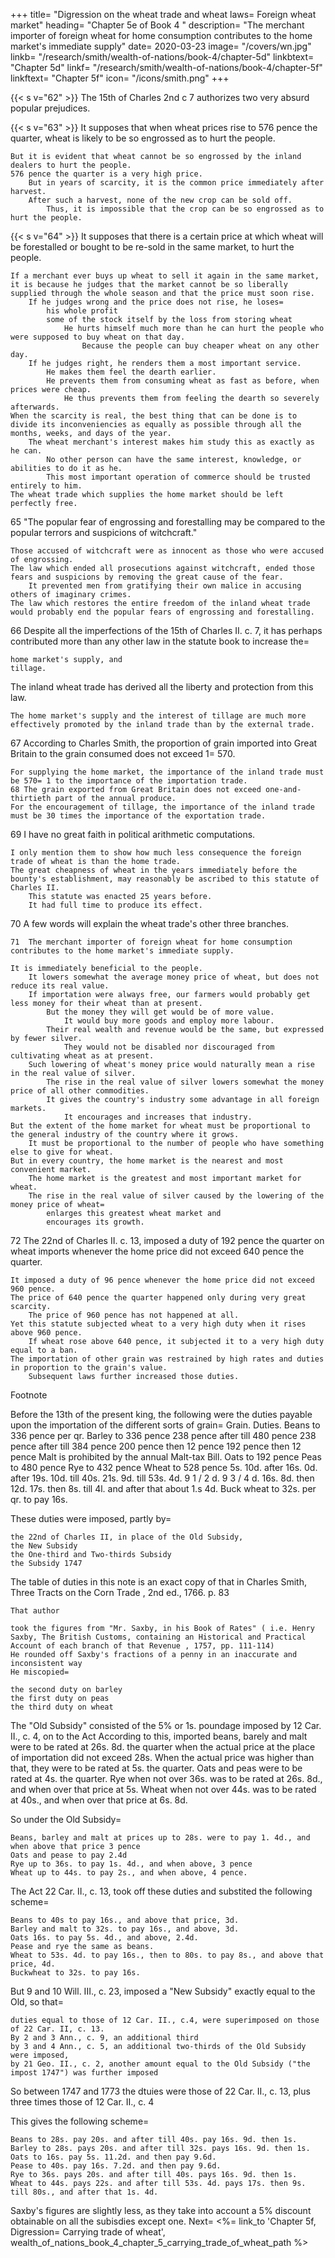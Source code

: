 +++
title=  "Digression on the wheat trade and wheat laws=  Foreign wheat market"
heading=  "Chapter 5e of Book 4 "
description=  "The merchant importer of foreign wheat for home consumption contributes to the home market's immediate supply"
date=  2020-03-23
image=  "/covers/wn.jpg"
linkb=  "/research/smith/wealth-of-nations/book-4/chapter-5d"
linkbtext=  "Chapter 5d"
linkf=  "/research/smith/wealth-of-nations/book-4/chapter-5f"
linkftext=  "Chapter 5f"
icon=  "/icons/smith.png"
+++

{{< s v="62" >}} The 15th of Charles 2nd c 7 authorizes two very absurd popular prejudices.

{{< s v="63" >}} It supposes that when wheat prices rise to 576 pence the quarter, wheat is likely to be so engrossed as to hurt the people.

    But it is evident that wheat cannot be so engrossed by the inland dealers to hurt the people.
    576 pence the quarter is a very high price.
        But in years of scarcity, it is the common price immediately after harvest.
        After such a harvest, none of the new crop can be sold off.
            Thus, it is impossible that the crop can be so engrossed as to hurt the people.


{{< s v="64" >}} It supposes that there is a certain price at which wheat will be forestalled or bought to be re-sold in the same market, to hurt the people.

    If a merchant ever buys up wheat to sell it again in the same market, it is because he judges that the market cannot be so liberally supplied through the whole season and that the price must soon rise.
        If he judges wrong and the price does not rise, he loses= 
            his whole profit
            some of the stock itself by the loss from storing wheat
                He hurts himself much more than he can hurt the people who were supposed to buy wheat on that day.
                    Because the people can buy cheaper wheat on any other day.
        If he judges right, he renders them a most important service.
            He makes them feel the dearth earlier.
            He prevents them from consuming wheat as fast as before, when prices were cheap.
                He thus prevents them from feeling the dearth so severely afterwards.
    When the scarcity is real, the best thing that can be done is to divide its inconveniencies as equally as possible through all the months, weeks, and days of the year.
        The wheat merchant's interest makes him study this as exactly as he can.
            No other person can have the same interest, knowledge, or abilities to do it as he.
            This most important operation of commerce should be trusted entirely to him.
    The wheat trade which supplies the home market should be left perfectly free.

 

65
"The popular fear of engrossing and forestalling may be compared to the popular terrors and suspicions of witchcraft."

    Those accused of witchcraft were as innocent as those who were accused of engrossing.
    The law which ended all prosecutions against witchcraft, ended those fears and suspicions by removing the great cause of the fear.
        It prevented men from gratifying their own malice in accusing others of imaginary crimes.
    The law which restores the entire freedom of the inland wheat trade would probably end the popular fears of engrossing and forestalling.

 

66  Despite all the imperfections of the 15th of Charles II. c. 7, it has perhaps contributed more than any other law in the statute book to increase the= 

    home market's supply, and
    tillage.

The inland wheat trade has derived all the liberty and protection from this law.

    The home market's supply and the interest of tillage are much more effectively promoted by the inland trade than by the external trade.

 

67 According to Charles Smith, the proportion of grain imported into Great Britain to the grain consumed does not exceed 1= 570.

    For supplying the home market, the importance of the inland trade must be 570= 1 to the importance of the importation trade.
    68 The grain exported from Great Britain does not exceed one-and-thirtieth part of the annual produce.
    For the encouragement of tillage, the importance of the inland trade must be 30 times the importance of the exportation trade.

 

69
I have no great faith in political arithmetic computations.

    I only mention them to show how much less consequence the foreign trade of wheat is than the home trade.
    The great cheapness of wheat in the years immediately before the bounty's establishment, may reasonably be ascribed to this statute of Charles II.
        This statute was enacted 25 years before.
        It had full time to produce its effect.

 

70 A few words will explain the wheat trade's other three branches.

    71  The merchant importer of foreign wheat for home consumption contributes to the home market's immediate supply.

    It is immediately beneficial to the people.
        It lowers somewhat the average money price of wheat, but does not reduce its real value.
        If importation were always free, our farmers would probably get less money for their wheat than at present.
            But the money they will get would be of more value.
                It would buy more goods and employ more labour.
            Their real wealth and revenue would be the same, but expressed by fewer silver.
                They would not be disabled nor discouraged from cultivating wheat as at present.
        Such lowering of wheat's money price would naturally mean a rise in the real value of silver.
            The rise in the real value of silver lowers somewhat the money price of all other commodities.
            It gives the country's industry some advantage in all foreign markets.
                It encourages and increases that industry.
    But the extent of the home market for wheat must be proportional to the general industry of the country where it grows.
        It must be proportional to the number of people who have something else to give for wheat.
    But in every country, the home market is the nearest and most convenient market.
        The home market is the greatest and most important market for wheat.
        The rise in the real value of silver caused by the lowering of the money price of wheat= 
            enlarges this greatest wheat market and
            encourages its growth.



  72  The 22nd of Charles II. c. 13, imposed a duty of 192 pence the quarter on wheat imports whenever the home price did not exceed 640 pence the quarter.

    It imposed a duty of 96 pence whenever the home price did not exceed 960 pence.
    The price of 640 pence the quarter happened only during very great scarcity.
        The price of 960 pence has not happened at all.
    Yet this statute subjected wheat to a very high duty when it rises above 960 pence.
        If wheat rose above 640 pence, it subjected it to a very high duty equal to a ban.
    The importation of other grain was restrained by high rates and duties in proportion to the grain's value.
        Subsequent laws further increased those duties.

Footnote

Before the 13th of the present king, the following were the duties payable upon the importation of the different sorts of grain= 
Grain. 	Duties.
Beans to 336 pence per qr.
Barley to 336 pence 	238 pence after till 480 pence
238 pence after till 384 pence 	200 pence then 12 pence
192 pence then 12 pence
Malt is prohibited by the annual Malt-tax Bill.
Oats to 192 pence
Peas to 480 pence
Rye to 432 pence
Wheat to 528 pence 	5s. 10d. after
16s. 0d. after
19s. 10d. till 40s.
21s.  9d.  till   53s. 4d. 	9 1 / 2 d.
9 3 / 4 d.
16s. 8d. then 12d.
17s. then   8s.
till 4l. and after that about 1.s 4d.
Buck wheat to 32s. per qr. to pay 16s.

These duties were imposed, partly by= 

    the 22nd of Charles II, in place of the Old Subsidy,
    the New Subsidy
    the One-third and Two-thirds Subsidy
    the Subsidy 1747

The table of duties in this note is an exact copy of that in Charles Smith, Three Tracts on the Corn Trade , 2nd ed., 1766. p. 83

    That author

    took the figures from "Mr. Saxby, in his Book of Rates" ( i.e. Henry Saxby, The British Customs, containing an Historical and Practical Account of each branch of that Revenue , 1757, pp. 111-114)
    He rounded off Saxby's fractions of a penny in an inaccurate and inconsistent way
    He miscopied= 

    the second duty on barley
    the first duty on peas
    the third duty on wheat

The "Old Subsidy" consisted of the 5% or 1s. poundage imposed by 12 Car. II., c. 4, on to the Act
According to this, imported beans, barely and malt were to be rated at 26s. 8d. the quarter when the actual price at the place of importation did not exceed 28s.
When the actual price was higher than that, they were to be rated at 5s. the quarter.
Oats and peas were to be rated at 4s. the quarter.
Rye when not over 36s. was to be rated at 26s. 8d., and when over that price at 5s.
Wheat when not over 44s. was to be rated at 40s., and when over that price at 6s. 8d.

So under the Old Subsidy= 

    Beans, barley and malt at prices up to 28s. were to pay 1. 4d., and when above that price 3 pence
    Oats and pease to pay 2.4d
    Rye up to 36s. to pay 1s. 4d., and when above, 3 pence
    Wheat up to 44s. to pay 2s., and when above, 4 pence.

The Act 22 Car. II., c. 13, took off these duties and substited the following scheme= 

    Beans to 40s to pay 16s., and above that price, 3d.
    Barley and malt to 32s. to pay 16s., and above, 3d.
    Oats 16s. to pay 5s. 4d., and above, 2.4d.
    Pease and rye the same as beans.
    Wheat to 53s. 4d. to pay 16s., then to 80s. to pay 8s., and above that price, 4d.
    Buckwheat to 32s. to pay 16s.

But 9 and 10 Will. III., c. 23, imposed a "New Subsidy" exactly equal to the Old, so that= 

    duties equal to those of 12 Car. II., c.4, were superimposed on those of 22 Car. II, c. 13.
    By 2 and 3 Ann., c. 9, an additional third
    by 3 and 4 Ann., c. 5, an additional two-thirds of the Old Subsidy were imposed,
    by 21 Geo. II., c. 2, another amount equal to the Old Subsidy ("the impost 1747") was further imposed

So between 1747 and 1773 the dtuies were those of 22 Car. II., c. 13, plus three times those of 12 Car. II., c. 4

This gives the following scheme= 

    Beans to 28s. pay 20s. and after till 40s. pay 16s. 9d. then 1s.
    Barley to 28s. pays 20s. and after till 32s. pays 16s. 9d. then 1s.
    Oats to 16s. pay 5s. 11.2d. and then pay 9.6d.
    Pease to 40s. pay 16s. 7.2d. and then pay 9.6d.
    Rye to 36s. pays 20s. and after till 40s. pays 16s. 9d. then 1s.
    Wheat to 44s. pays 22s. and after till 53s. 4d. pays 17s. then 9s. till 80s., and after that 1s. 4d.

Saxby's figures are slightly less, as they take into account a 5% discount obtainable on all the subisdies except one.
Next=  <%= link_to 'Chapter 5f, Digression=  Carrying trade of wheat', wealth_of_nations_book_4_chapter_5_carrying_trade_of_wheat_path %> 
